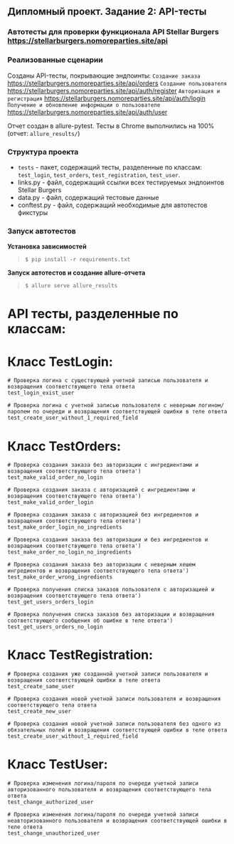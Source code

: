 ## Дипломный проект. Задание 2: API-тесты

### Автотесты для проверки функционала API Stellar Burgers https://stellarburgers.nomoreparties.site/api


### Реализованные сценарии

Созданы API-тесты, покрывающие эндпоинты:
	`Создание заказа` https://stellarburgers.nomoreparties.site/api/orders
	`Создание пользователя` https://stellarburgers.nomoreparties.site/api/auth/register
	`Авторизация и регистрация` https://stellarburgers.nomoreparties.site/api/auth/login 
	`Получение и обновление информации о пользователе` https://stellarburgers.nomoreparties.site/api/auth/user

Отчет создан в allure-pytest. Тесты в Chrome выполнились на 100% (отчет: `allure_results/`)

### Структура проекта

- `tests` - пакет, содержащий тесты, разделенные по классам:
	`test_login`, 
	`test_orders`, 
	`test_registration`, 
	`test_user`.
- links.py - файл, содержащий ссылки всех тестируемых эндпоинтов Stellar Burgers
- data.py -  файл, содержащий тестовые данные
- conftest.py - файл, содержащий необходимые для автотестов фикстуры
	
### Запуск автотестов

**Установка зависимостей**

> `$ pip install -r requirements.txt`

**Запуск автотестов и создание allure-отчета**

>  `$ allure serve allure_results `

# API тесты, разделенные по классам:

  # Класс TestLogin:

    # Проверка логина с существующей учетной записью пользователя и возвращения соответствующего тела ответа
    test_login_exist_user
	
    # Проверка логина с учетной записью пользователя с неверным логином/паролем по очереди и возвращения соответствующей ошибки в теле ответа
    test_create_user_without_1_required_field

  # Класс TestOrders:

    # Проверка создания заказа без авторизации с ингредиентами и возвращения соответствующего тела ответа')
    test_make_valid_order_no_login
	
    # Проверка создания заказа с авторизацией с ингредиентами и возвращения соответствующего тела ответа')
    test_make_valid_order_login
	
    # Проверка создания заказа с авторизацией без ингредиентов и возвращения соответствующего тела ответа')
    test_make_order_login_no_ingredients
	
    # Проверка создания заказа без авторизации и без ингредиентов и возвращения соответствующего тела ответа')
    test_make_order_no_login_no_ingredients
	
    # Проверка создания заказа без авторизации с неверным хешем ингредиентов и возвращения соответствующего тела ответа')
    test_make_order_wrong_ingredients
	
    # Проверка получения списка заказов пользователя с авторизацией и возвращения соответствующего тела ответа')
    test_get_users_orders_login
	
    # Проверка получения списка заказов без авторизации и возвращения соответствующего сообщения об ошибке в теле ответа')
    test_get_users_orders_no_login
	
  # Класс TestRegistration:

    # Проверка создания уже созданной учетной записи пользователя и возвращения соответствующей ошибки в теле ответа
    test_create_same_user
	
    # Проверка создания новой учетной записи пользователя и возвращения соответствующего тела ответа
    test_create_new_user
	
    # Проверка создания новой учетной записи пользователя без одного из обязательных полей и возвращения соответствующей ошибки в теле ответа
    test_create_user_without_1_required_field
	
  # Класс TestUser:

    # Проверка изменения логина/пароля по очереди учетной записи авторизованного пользователя и возвращения соответствующего тела ответа
    test_change_authorized_user
	
    # Проверка изменения логина/пароля по очереди учетной записи неавторизованного пользователя и возвращения соответствующей ошибки в теле ответа
    test_change_unauthorized_user
